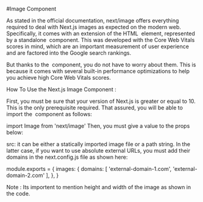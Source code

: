 #Image Component

As stated in the official documentation, next/image offers everything required to deal with Next.js images as expected on the modern web. Specifically, it comes with an extension of the HTML <img> element, represented by a standalone <Image /> component. This was developed with the Core Web Vitals scores in mind, which are an important measurement of user experience and are factored into the Google search rankings. 

But thanks to the <Image> component, you do not have to worry about them. This is because it comes with several built-in performance optimizations to help you achieve high Core Web Vitals scores.

How To Use the Next.js Image Component :

First, you must be sure that your version of Next.js is greater or equal to 10. This is the only prerequisite required. That assured, you will be able to import the <Image /> component as follows:

import Image from 'next/image'
Then, you must give a value to the props below:

src: it can be either a statically imported image file or a path string. In the latter case, if you want to use absolute external URLs, you must add their domains in the next.config.js file as shown here:

module.exports = {
  images: {
    domains: [
        'external-domain-1.com',
        'external-domain-2.com'
    ],
  },
}

Note : Its importent to mention height and width of the image as shown in the code.